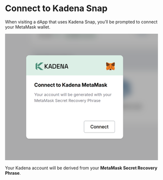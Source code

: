 # Connect to Kadena Snap

When visiting a dApp that uses Kadena Snap, you’ll be prompted to connect your MetaMask wallet.

![Connect to Kadena MetaMask](../images/connect-kadena-metamask.png)

Your Kadena account will be derived from your **MetaMask Secret Recovery Phrase**.

